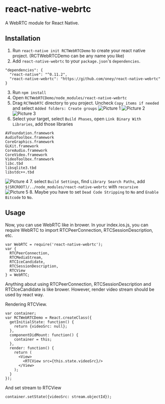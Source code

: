 # react-native-webrtc

A WebRTC module for React Native.

## Installation

1. Run `react-native init RCTWebRTCDemo` to create your react native project. (RCTWebRTCDemo can be any name you like)
2. Add `react-native-webrtc` to your `package.json`'s `dependencies`.
```
"dependencies": {
  "react-native": "^0.11.2",
  "react-native-webrtc": "https://github.com/oney/react-native-webrtc"
}
```
3. Run `npm install`
4. Open `RCTWebRTCDemo/node_modules/react-native-webrtc`
5. Drag `RCTWebRTC` directory to you project. Uncheck `Copy items if needed` and select `Added folders: Create groups`
![Picture 1](http://i.imgur.com/NRHANSq.jpg)
![Picture 2](http://i.imgur.com/8fX2fDM.jpg)
![Picture 3](http://i.imgur.com/vVDTIXD.jpg)
6. Select your target, select `Build Phases`, open `Link Binary With Libraries`, add those libraries
```
AVFoundation.framework
AudioToolbox.framework
CoreGraphics.framework
GLKit.framework
CoreAudio.framework
CoreVideo.framework
VideoToolbox.framework
libc.tbd
libsqlite3.tbd
libstdc++.tbd
```
![Picture 4](http://i.imgur.com/hHNfKkZ.jpg)
7. select `Build Settings`, find `Library Search Paths`, add `$(SRCROOT)/../node_modules/react-native-webrtc` with `recursive`
![Picture 5](http://i.imgur.com/L3QkvzG.jpg)
8. Maybe you have to set `Dead Code Stripping` to `No` and `Enable Bitcode` to `No`.

## Usage
Now, you can use WebRTC like in brower.
In your index.ios.js, you can require WebRTC to import RTCPeerConnection, RTCSessionDescription, etc.
```
var WebRTC = require('react-native-webrtc');
var {
  RTCPeerConnection,
  RTCMediaStream,
  RTCIceCandidate,
  RTCSessionDescription,
  RTCView
} = WebRTC;
```
Anything about using RTCPeerConnection, RTCSessionDescription and RTCIceCandidate is like brower. However, render video stream should be used by react way.

Rendering RTCView.
```
var container;
var RCTWebRTCDemo = React.createClass({
  getInitialState: function() {
    return {videoSrc: null};
  },
  componentDidMount: function() {
    container = this;
  },
  render: function() {
    return (
      <View>
        <RTCView src={this.state.videoSrc}/>
      </View>
    );
  }
});
```
And set stream to RTCView
```
container.setState({videoSrc: stream.objectId});
```

